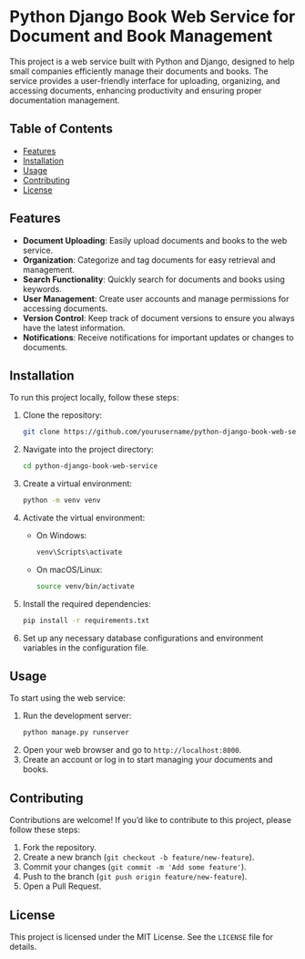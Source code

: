 # Python Django Book Web Service for Document and Book Management

This project is a web service built with Python and Django, designed to help small companies efficiently manage their documents and books. The service provides a user-friendly interface for uploading, organizing, and accessing documents, enhancing productivity and ensuring proper documentation management.

## Table of Contents
- [Features](#features)
- [Installation](#installation)
- [Usage](#usage)
- [Contributing](#contributing)
- [License](#license)

## Features

- **Document Uploading**: Easily upload documents and books to the web service.
- **Organization**: Categorize and tag documents for easy retrieval and management.
- **Search Functionality**: Quickly search for documents and books using keywords.
- **User Management**: Create user accounts and manage permissions for accessing documents.
- **Version Control**: Keep track of document versions to ensure you always have the latest information.
- **Notifications**: Receive notifications for important updates or changes to documents.

## Installation

To run this project locally, follow these steps:

1. Clone the repository:
    ```bash
    git clone https://github.com/yourusername/python-django-book-web-service.git
    ```

2. Navigate into the project directory:
    ```bash
    cd python-django-book-web-service
    ```

3. Create a virtual environment:
    ```bash
    python -m venv venv
    ```

4. Activate the virtual environment:
    - On Windows:
      ```bash
      venv\Scripts\activate
      ```
    - On macOS/Linux:
      ```bash
      source venv/bin/activate
      ```

5. Install the required dependencies:
    ```bash
    pip install -r requirements.txt
    ```

6. Set up any necessary database configurations and environment variables in the configuration file.

## Usage

To start using the web service:

1. Run the development server:
    ```bash
    python manage.py runserver
    ```
2. Open your web browser and go to `http://localhost:8000`.
3. Create an account or log in to start managing your documents and books.

## Contributing

Contributions are welcome! If you’d like to contribute to this project, please follow these steps:

1. Fork the repository.
2. Create a new branch (`git checkout -b feature/new-feature`).
3. Commit your changes (`git commit -m 'Add some feature'`).
4. Push to the branch (`git push origin feature/new-feature`).
5. Open a Pull Request.

## License

This project is licensed under the MIT License. See the `LICENSE` file for details.
